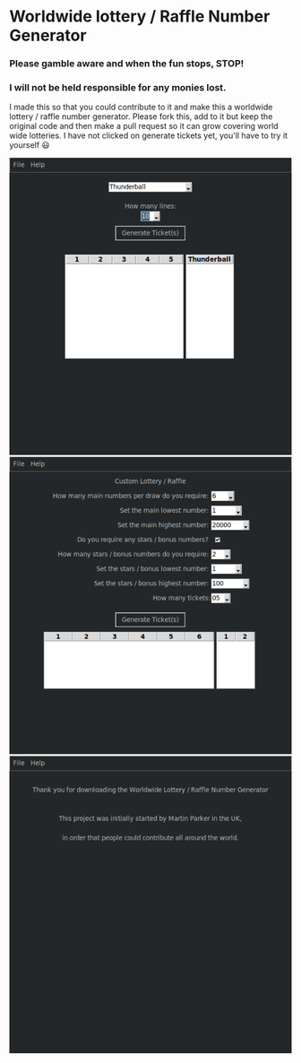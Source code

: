 # Worldwide lottery / Raffle Number Generator

### Please gamble aware and when the fun stops, STOP!

### I will not be held responsible for any monies lost.

I made this so that you could contribute to it and make this a worldwide lottery / raffle number generator.
Please fork this, add to it but keep the original code and then make a pull request so it can grow covering world wide lotteries.
I have not clicked on generate tickets yet, you'll have to try it yourself :smiley:

![National Lottery](thunderball.png)
![Custom Lottery / Raffle](custom.png)
![ABout](about.png)
